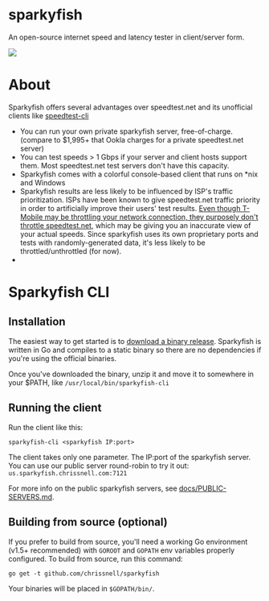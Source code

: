 # sparkyfish
An open-source internet speed and latency tester in client/server form. 

<img src="http://island.nu/github/sparkycon/screenshot-1.1.png">

# About

Sparkyfish offers several advantages over speedtest.net and its unofficial clients like [speedtest-cli](https://github.com/sivel/speedtest-cli)

* You can run your own private sparkyfish server, free-of-charge. (compare to $1,995+ that Ookla charges for a private speedtest.net server)
* You can test speeds > 1 Gbps if your server and client hosts support them.  Most speedtest.net test servers don't have this capacity.
* Sparkyfish comes with a colorful console-based client that runs on *nix and Windows
* Sparkyfish results are less likely to be influenced by ISP's traffic prioritization.  ISPs have been known to give speedtest.net traffic priority in order to artificially improve their users' test results.  [Even though T-Mobile may be throttling your network connection, they purposely don't throttle speedtest.net](https://www.techdirt.com/blog/netneutrality/articles/20141124/14064729242/fcc-gives-t-mobile-talking-to-exempting-speedtests-caps-preventing-users-seeing-theyd-been-throttled.shtml), which may be giving you an inaccurate view of your actual speeds.  Since sparkyfish uses its own proprietary ports and tests with randomly-generated data, it's less likely to be throttled/unthrottled (for now).
* 

# Sparkyfish CLI
## Installation
The easiest way to get started is to [download a binary release](https://github.com/chrissnell/sparkyfish/releases/).  Sparkyfish is written in Go and compiles to a static binary so there are no dependencies if you're using the official binaries.  

Once you've downloaded the binary, unzip it and move it to somewhere in your $PATH, like ```/usr/local/bin/sparkyfish-cli```

## Running the client
Run the client like this:

```sparkyfish-cli <sparkyfish IP:port>```

The client takes only one parameter.  The IP:port of the sparkyfish server.  You can use our public server round-robin to try it out:  ```us.sparkyfish.chrissnell.com:7121```

For more info on the public sparkyfish servers, see [docs/PUBLIC-SERVERS.md](docs/PUBLIC-SERVERS.md).

## Building from source (optional)
If you prefer to build from source, you'll need a working Go environment (v1.5+ recommended) with ```GOROOT``` and ```GOPATH``` env variables properly configured.   To build from source, run this command:

```
go get -t github.com/chrissnell/sparkyfish
```

Your binaries will be placed in ```$GOPATH/bin/```.

